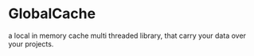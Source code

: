 # GlobalCache
a local in memory cache multi threaded library, that carry your data over your projects. 
